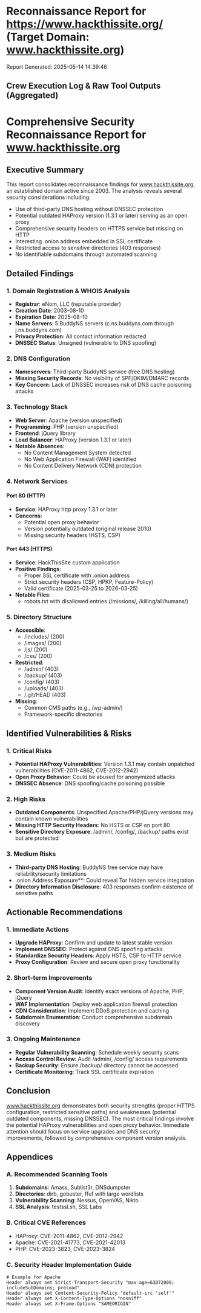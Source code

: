 # Reconnaissance Report for https://www.hackthissite.org/ (Target Domain: www.hackthissite.org)

Report Generated: 2025-05-14 14:39:46

## Crew Execution Log & Raw Tool Outputs (Aggregated)

# Comprehensive Security Reconnaissance Report for www.hackthissite.org

## Executive Summary
This report consolidates reconnaissance findings for www.hackthissite.org, an established domain active since 2003. The analysis reveals several security considerations including:
- Use of third-party DNS hosting without DNSSEC protection
- Potential outdated HAProxy version (1.3.1 or later) serving as an open proxy
- Comprehensive security headers on HTTPS service but missing on HTTP
- Interesting .onion address embedded in SSL certificate
- Restricted access to sensitive directories (403 responses)
- No identifiable subdomains through automated scanning

## Detailed Findings

### 1. Domain Registration & WHOIS Analysis
- **Registrar**: eNom, LLC (reputable provider)
- **Creation Date**: 2003-08-10
- **Expiration Date**: 2025-08-10
- **Name Servers**: 5 BuddyNS servers (c.ns.buddyns.com through j.ns.buddyns.com)
- **Privacy Protection**: All contact information redacted
- **DNSSEC Status**: Unsigned (vulnerable to DNS spoofing)

### 2. DNS Configuration
- **Nameservers**: Third-party BuddyNS service (free DNS hosting)
- **Missing Security Records**: No visibility of SPF/DKIM/DMARC records
- **Key Concern**: Lack of DNSSEC increases risk of DNS cache poisoning attacks

### 3. Technology Stack
- **Web Server**: Apache (version unspecified)
- **Programming**: PHP (version unspecified)
- **Frontend**: jQuery library
- **Load Balancer**: HAProxy (version 1.3.1 or later)
- **Notable Absences**:
  - No Content Management System detected
  - No Web Application Firewall (WAF) identified
  - No Content Delivery Network (CDN) protection

### 4. Network Services
#### Port 80 (HTTP)
- **Service**: HAProxy http proxy 1.3.1 or later
- **Concerns**:
  - Potential open proxy behavior
  - Version potentially outdated (original release 2010)
  - Missing security headers (HSTS, CSP)

#### Port 443 (HTTPS)
- **Service**: HackThisSite custom application
- **Positive Findings**:
  - Proper SSL certificate with .onion address
  - Strict security headers (CSP, HPKP, Feature-Policy)
  - Valid certificate (2025-03-25 to 2026-03-25)
- **Notable Files**:
  - robots.txt with disallowed entries (/missions/, /killing/all/humans/)

### 5. Directory Structure
- **Accessible**:
  - /includes/ (200)
  - /images/ (200)
  - /js/ (200)
  - /css/ (200)
- **Restricted**:
  - /admin/ (403)
  - /backup/ (403)
  - /config/ (403)
  - /uploads/ (403)
  - /.git/HEAD (403)
- **Missing**:
  - Common CMS paths (e.g., /wp-admin/)
  - Framework-specific directories

## Identified Vulnerabilities & Risks

### 1. Critical Risks
- **Potential HAProxy Vulnerabilities**: Version 1.3.1 may contain unpatched vulnerabilities (CVE-2011-4862, CVE-2012-2942)
- **Open Proxy Behavior**: Could be abused for anonymized attacks
- **DNSSEC Absence**: DNS spoofing/cache poisoning possible

### 2. High Risks
- **Outdated Components**: Unspecified Apache/PHP/jQuery versions may contain known vulnerabilities
- **Missing HTTP Security Headers**: No HSTS or CSP on port 80
- **Sensitive Directory Exposure**: /admin/, /config/, /backup/ paths exist but are protected

### 3. Medium Risks
- **Third-party DNS Hosting**: BuddyNS free service may have reliability/security limitations
- .onion Address Exposure**: Could reveal Tor hidden service integration
- **Directory Information Disclosure**: 403 responses confirm existence of sensitive paths

## Actionable Recommendations

### 1. Immediate Actions
- **Upgrade HAProxy**: Confirm and update to latest stable version
- **Implement DNSSEC**: Protect against DNS spoofing attacks
- **Standardize Security Headers**: Apply HSTS, CSP to HTTP service
- **Proxy Configuration**: Review and secure open proxy functionality

### 2. Short-term Improvements
- **Component Version Audit**: Identify exact versions of Apache, PHP, jQuery
- **WAF Implementation**: Deploy web application firewall protection
- **CDN Consideration**: Implement DDoS protection and caching
- **Subdomain Enumeration**: Conduct comprehensive subdomain discovery

### 3. Ongoing Maintenance
- **Regular Vulnerability Scanning**: Schedule weekly security scans
- **Access Control Review**: Audit /admin/, /config/ access requirements
- **Backup Security**: Ensure /backup/ directory cannot be accessed
- **Certificate Monitoring**: Track SSL certificate expiration

## Conclusion
www.hackthissite.org demonstrates both security strengths (proper HTTPS configuration, restricted sensitive paths) and weaknesses (potential outdated components, missing DNSSEC). The most critical findings involve the potential HAProxy vulnerabilities and open proxy behavior. Immediate attention should focus on service upgrades and DNS security improvements, followed by comprehensive component version analysis.

## Appendices
### A. Recommended Scanning Tools
1. **Subdomains**: Amass, Sublist3r, DNSdumpster
2. **Directories**: dirb, gobuster, ffuf with large wordlists
3. **Vulnerability Scanning**: Nessus, OpenVAS, Nikto
4. **SSL Analysis**: testssl.sh, SSL Labs

### B. Critical CVE References
- HAProxy: CVE-2011-4862, CVE-2012-2942
- Apache: CVE-2021-41773, CVE-2021-42013
- PHP: CVE-2023-3823, CVE-2023-3824

### C. Security Header Implementation Guide
```nginx
# Example for Apache
Header always set Strict-Transport-Security "max-age=63072000; includeSubDomains; preload"
Header always set Content-Security-Policy "default-src 'self'"
Header always set X-Content-Type-Options "nosniff"
Header always set X-Frame-Options "SAMEORIGIN"
```